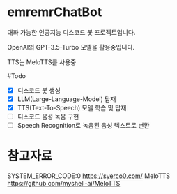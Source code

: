 # emremrChatBot

대화 가능한 인공지능 디스코드 봇 프로젝트입니다.

OpenAI의 GPT-3.5-Turbo 모델을 활용중입니다.

TTS는 MeloTTS를 사용중

#Todo
- [x] 디스코드 봇 생성
- [x] LLM(Large-Language-Model) 탑재
- [x] TTS(Text-To-Speech) 모델 학습 및 탑재
- [ ] 디스코드 음성 녹음 구현
- [ ] Speech Recognition로 녹음된 음성 텍스트로 변환

# 참고자료
SYSTEM_ERROR_CODE:0 https://syerco0.com/
MeloTTS https://github.com/myshell-ai/MeloTTS